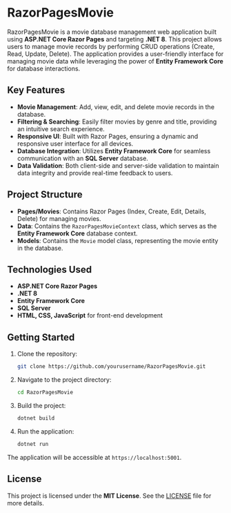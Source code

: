 # RazorPagesMovie

RazorPagesMovie is a movie database management web application built using **ASP.NET Core Razor Pages** and targeting **.NET 8**. This project allows users to manage movie records by performing CRUD operations (Create, Read, Update, Delete). The application provides a user-friendly interface for managing movie data while leveraging the power of **Entity Framework Core** for database interactions.

## Key Features
- **Movie Management**: Add, view, edit, and delete movie records in the database.
- **Filtering & Searching**: Easily filter movies by genre and title, providing an intuitive search experience.
- **Responsive UI**: Built with Razor Pages, ensuring a dynamic and responsive user interface for all devices.
- **Database Integration**: Utilizes **Entity Framework Core** for seamless communication with an **SQL Server** database.
- **Data Validation**: Both client-side and server-side validation to maintain data integrity and provide real-time feedback to users.

## Project Structure
- **Pages/Movies**: Contains Razor Pages (Index, Create, Edit, Details, Delete) for managing movies.
- **Data**: Contains the `RazorPagesMovieContext` class, which serves as the **Entity Framework Core** database context.
- **Models**: Contains the `Movie` model class, representing the movie entity in the database.

## Technologies Used
- **ASP.NET Core Razor Pages**
- **.NET 8**
- **Entity Framework Core**
- **SQL Server**
- **HTML, CSS, JavaScript** for front-end development

## Getting Started

1. Clone the repository:
    ```bash
    git clone https://github.com/yourusername/RazorPagesMovie.git
    ```

2. Navigate to the project directory:
    ```bash
    cd RazorPagesMovie
    ```

3. Build the project:
    ```bash
    dotnet build
    ```

4. Run the application:
    ```bash
    dotnet run
    ```

The application will be accessible at `https://localhost:5001`.

## License

This project is licensed under the **MIT License**. See the [LICENSE](LICENSE) file for more details.
